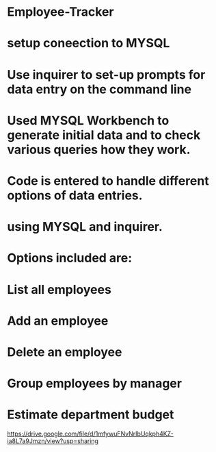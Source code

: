 # Employee-Tracker
# setup coneection to MYSQL
# Use inquirer to set-up prompts for data entry on the command line
# Used MYSQL Workbench to generate initial data and to check various queries how they work.
# Code is entered to handle different options of data entries.
# using MYSQL and inquirer.
# Options included are:
#  List all employees
#  Add an employee
# Delete an employee
# Group employees by manager
# Estimate department budget



https://drive.google.com/file/d/1mfywuFNvNrIbUqkph4KZ-ia8L7a9Jmzn/view?usp=sharing